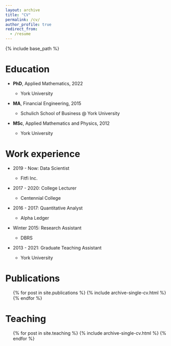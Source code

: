 ```yaml
---
layout: archive
title: "CV"
permalink: /cv/
author_profile: true
redirect_from:
  - /resume
---
```


{% include base_path %}

Education
======
* **PhD**, Applied Mathematics, 2022
  * York University

* **MA**, Financial Engineering, 2015
  * Schulich School of Business @ York University

* **MSc**, Applied Mathematics and Physics, 2012
  * York University


Work experience
======
* 2019 - Now: Data Scientist
  * Fitfi Inc.

* 2017 - 2020: College Lecturer
  * Centennial College

* 2016 - 2017: Quantitative Analyst
  * Alpha Ledger

* Winter 2015: Research Assistant
  * DBRS

* 2013 - 2021: Graduate Teaching Assistant
  * York University
  
<!-- Skills
======
* Skill 1
* Skill 2
  * Sub-skill 2.1
  * Sub-skill 2.2
  * Sub-skill 2.3
* Skill 3 -->

Publications
======
  <ul>{% for post in site.publications %}
    {% include archive-single-cv.html %}
  {% endfor %}</ul>
  
<!-- Talks
======
  <ul>{% for post in site.talks %}
    {% include archive-single-talk-cv.html %}
  {% endfor %}</ul> -->
  
Teaching
======
  <ul>{% for post in site.teaching %}
    {% include archive-single-cv.html %}
  {% endfor %}</ul>
  
<!-- Service and leadership
======
* Currently signed in to 43 different slack teams -->
